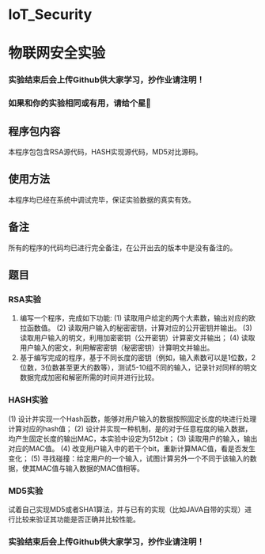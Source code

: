 # IoT_Security
# 物联网安全实验
### 实验结束后会上传Github供大家学习，抄作业请注明！
### 如果和你的实验相同或有用，请给个星🙏
## 程序包内容
本程序包包含RSA源代码，HASH实现源代码，MD5对比源码。
## 使用方法
本程序均已经在系统中调试完毕，保证实验数据的真实有效。
## 备注
所有的程序的代码均已进行完全备注，在公开出去的版本中是没有备注的。
## 题目
### RSA实验
1. 编写一个程序，完成如下功能:
(1)	读取用户给定的两个大素数，输出对应的欧拉函数值。
(2)	读取用户输入的秘密密钥，计算对应的公开密钥并输出。
(3)	读取用户输入的明文，利用加密密钥（公开密钥）计算密文并输出；
(4)	读取用户输入的密文，利用解密密钥（秘密密钥）计算明文并输出。
2.  基于编写完成的程序，基于不同长度的密钥（例如，输入素数可以是1位数，2位数，3位数甚至更大的数等），测试5-10组不同的输入，记录针对同样的明文数据完成加密和解密所需的时间并进行比较。
### HASH实验
(1)	设计并实现一个Hash函数，能够对用户输入的数据按照固定长度的块进行处理计算对应的hash值；
(2)	设计并实现一种机制，是的对于任意程度的输入数据，均产生固定长度的输出MAC，本实验中设定为512bit；
(3)	读取用户的输入，输出对应的MAC值。
(4)	改变用户输入中的若干个bit，重新计算MAC值，看是否发生变化；
(5)	寻找碰撞：给定用户的一个输入，试图计算另外一个不同于该输入的数据，使其MAC值与输入数据的MAC值相等。
### MD5实验
试着自己实现MD5或者SHA1算法，并与已有的实现（比如JAVA自带的实现）进行比较来验证其功能是否正确并比较性能。

### 实验结束后会上传Github供大家学习，抄作业请注明！
